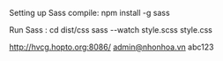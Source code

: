 Setting up Sass compile:
npm install -g sass

Run Sass :
cd dist/css
sass --watch style.scss style.css

http://hvcg.hopto.org:8086/
admin@nhonhoa.vn
abc123

